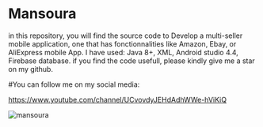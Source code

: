 # Mansoura
in this repository, you will find the source code to Develop a multi-seller 
mobile application, one that has fonctionnalities like Amazon, Ebay, or AliExpress mobile App. 
I have used: Java 8+, XML, Android studio 4.4, Firebase database. 
if you find the code usefull, please kindly give me a star on my github. 

#You can follow me on my social media:

https://www.youtube.com/channel/UCvovdyJEHdAdhWWe-hViKiQ

![mansoura](https://user-images.githubusercontent.com/86812397/176234085-f69998f5-a44b-43d6-959c-43a675568787.png)

